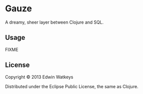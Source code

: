 # Gauze

A dreamy, sheer layer between Clojure and SQL.

## Usage

FIXME

## License

Copyright © 2013 Edwin Watkeys

Distributed under the Eclipse Public License, the same as Clojure.

